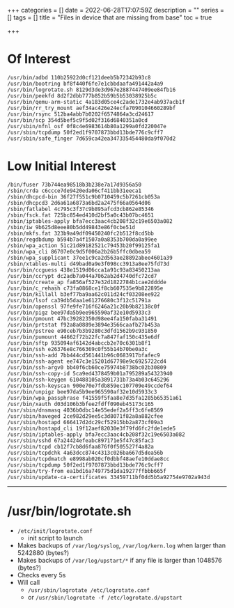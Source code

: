 +++
categories = []
date = 2022-06-28T17:07:59Z
description = ""
series = []
tags = []
title = "Files in device that are missing from base"
toc = true

+++
# Of Interest

    /usr/bin/adbd 110b25922d0cf121deeb5b72342b93c8
    /usr/bin/bootring bf8f440f6fe7e1cbbdaafa491442a4a9
    /usr/bin/logrotate.sh 8129d3de3d967e2887447409ee84fb16 
    /usr/bin/peekfd 8d2f2dbb777b852b59b5b53038925b5c
    /usr/bin/qemu-arm-static 4a183d05ce4c2ade1732e4ab937acb1f 
    /usr/bin/rr_try_mount aef34ac426e24ecfa7090104660289bf 
    /usr/bin/rsync 512ba4abb7b0202f6574864a3cd24617 
    /usr/bin/scp 354d5bef5c9f5d02f316d6840351a0cd 
    /usr/sbin/nfnl_osf 0f8c4e6983614b80a1299a0fd220047e 
    /usr/sbin/tcpdump 50f2ed1f9707873bbd13bde776c9cff7 
    /usr/sbin/safe_finger 7d659ca42ea347335454480da9f070d2 

# Low Initial Interest

    /bin/fuser 73b744ea98518b3b238e7a17d9356a50
    /sbin/crda c6ccce7de9420eda06cf411bb31eeca1 
    /sbin/dhcpcd-bin 36f27f551c9b0710459c5b7261cb053a
    /sbin/dhcpcd3 2d6a61a6873a6bd2a2475f66a0564d06
    /sbin/fatlabel 4c795c3f37c9b895afcd3cb862e85346
    /sbin/fsck.fat 725bc854ed410d2bf5a0c43b07bc4651
    /sbin/iptables-apply bfa7ecc3aac4cb208f32c19e6503a082
    /sbin/iw 9b625d8eee80b5dd49843e86f0cbe51d 
    /sbin/mkfs.fat 323b9a49df09450240fc2b512f8cd5bb
    /sbin/regdbdump b594b7a4f1507a0a8353b700da0a99ee
    /sbin/wpa_action 51c21d89182521c79453b20f99125fa1
    /sbin/wpa_cli 86707e0c9d5f006a2b26b5ffc0dbea59
    /sbin/wpa_supplicant 37ee1c9ca2d563ae28892abee4601a39
    /sbin/xtables-multi d49bad0a9e3f098cc3913a8ee75fd73d
    /usr/bin/ccguess 438e1519d06cca1a91c93a83450213aa
    /usr/bin/ccrypt dc2adb7a044a7062ab2d4740dfc72cd7
    /usr/bin/create_ap fa856af527e32d1822784b1cae2dddde
    /usr/bin/c_rehash c73fa0868ce1f8cb607535e9b822895e
    /usr/bin/killall b3ef77ba9aa62c011d24cf03208ee922
    /usr/bin/lsof ca39db5daa1e61276680c3f12c51791a
    /usr/bin/openssl 97fe9fe716f6246a21c20b9b82138c0f
    /usr/bin/pigz bee97da5b9ee965590af32e10d5933c3
    /usr/bin/pmount 47bc39282350d98ee4fa150faba31491 
    /usr/bin/prtstat f92a8a0889e3894e3566caafb27b453a 
    /usr/bin/pstree e90ceb7b3b9280c3dfd1562b9c931850 
    /usr/bin/pumount 44662f72b22fc7a847faf150c435e6df 
    /usr/bin/sftp 935094af6142d4abccb2e70c6301b8f1 
    /usr/bin/ssh e26376e8c766369c0f55b14b70be0a3c 
    /usr/bin/ssh-add 7bb444cd561441b96c0683917bfafec9 
    /usr/bin/ssh-agent ee747c3e15201d67798e9c6925722cd4 
    /usr/bin/ssh-argv0 bb40f6cb60ce75974b8738bc02b30809 
    /usr/bin/ssh-copy-id 5ca9ed4378459b01a795289a54323940 
    /usr/bin/ssh-keygen 610488105a3891731b73a4b03c645296 
    /usr/bin/ssh-keyscan 900e70e7fdb859ec107709e49ccdef64 
    /usr/bin/unpigz bee97da5b9ee965590af32e10d5933c3 
    /usr/bin/wpa_passphrase f41559f5faa8e7d35fa1285b65351a61 
    /usr/bin/xauth d03d106b3bfee2fdff090eb45173c165 
    /usr/sbin/dnsmasq 4036b0dbc14e55edef2a5ff3c6fe8569 
    /usr/sbin/haveged 2ce982d29ee5c3d8071f82a8a882cfee 
    /usr/sbin/hostapd 666417d2dc29cf52915bb2a873cf09a3 
    /usr/sbin/hostapd_cli 19f12aef82030e3f79fd6fc2fde1ede5 
    /usr/sbin/iptables-apply bfa7ecc3aac4cb208f32c19e6503a082 
    /usr/sbin/sshd 67a24424efeabc897171e5f47c85fac3 
    /usr/sbin/tcpd cb12f7cb8d6faa876f0f505527f4a82a 
    /usr/sbin/tcpdchk 4a63dcc874c4313c026ba667d5dea56b 
    /usr/sbin/tcpdmatch e8998ab020cf0dbbf48aefe10ddae8cc 
    /usr/sbin/tcpdump 50f2ed1f9707873bbd13bde776c9cff7 
    /usr/sbin/try-from ea1bd16a749775d1da19277ffbbb665f 
    /usr/sbin/update-ca-certificates 33459711bf0dd5b5a92754e9702a943d

***

# /usr/bin/logrotate.sh

* `/etc/init/logrotate.conf`
  * init script to launch
* Makes backups of `/var/log/syslog`, `/var/log/kern.log` when larger than 5242880 (bytes?)
* Makes backups of `/var/log/upstart/*` if any file is larger than 1048576 (bytes?)
* Checks every 5s
* Will call
  * `/usr/sbin/logrotate /etc/logrotate.conf`
  * or `/usr/sbin/logrotate -f /etc/logrotate.d/upstart`